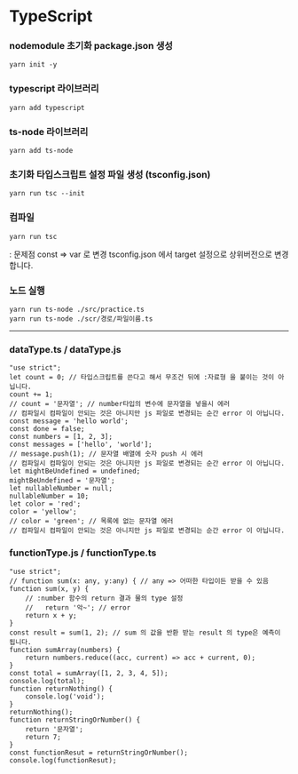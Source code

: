 # TypeScript

### nodemodule 초기화 package.json 생성

```
yarn init -y
```

### typescript 라이브러리

```
yarn add typescript
```

### ts-node 라이브러리

```
yarn add ts-node
```

### 초기화 타입스크립트 설정 파일 생성 (tsconfig.json)

```
yarn run tsc --init
```

### 컴파일

```
yarn run tsc
```

: 문제점 const => var 로 변경 tsconfig.json 에서 target 설정으로 상위버전으로 변경합니다.

### 노드 실행

```
yarn run ts-node ./src/practice.ts
yarn run ts-node ./scr/경로/파일이름.ts
```

---

### dataType.ts / dataType.js

```
"use strict";
let count = 0; // 타입스크립트를 쓴다고 해서 무조건 뒤에 :자료형 을 붙이는 것이 아닙니다.
count += 1;
// count = '문자열'; // number타입의 변수에 문자열을 넣을시 에러
// 컴파일시 컴파일이 안되는 것은 아니지만 js 파일로 변경되는 순간 error 이 아닙니다.
const message = 'hello world';
const done = false;
const numbers = [1, 2, 3];
const messages = ['hello', 'world'];
// message.push(1); // 문자열 배열에 숫자 push 시 에러
// 컴파일시 컴파일이 안되는 것은 아니지만 js 파일로 변경되는 순간 error 이 아닙니다.
let mightBeUndefined = undefined;
mightBeUndefined = '문자열';
let nullableNumber = null;
nullableNumber = 10;
let color = 'red';
color = 'yellow';
// color = 'green'; // 목록에 없는 문자열 에러
// 컴파일시 컴파일이 안되는 것은 아니지만 js 파일로 변경되는 순간 error 이 아닙니다.
```

### functionType.js / functionType.ts

```
"use strict";
// function sum(x: any, y:any) { // any => 어떠한 타입이든 받을 수 있음
function sum(x, y) {
    // :number 함수의 return 결과 물의 type 설정
    //   return '악~'; // error
    return x + y;
}
const result = sum(1, 2); // sum 의 값을 반환 받는 result 의 type은 예측이 됩니다.
function sumArray(numbers) {
    return numbers.reduce((acc, current) => acc + current, 0);
}
const total = sumArray([1, 2, 3, 4, 5]);
console.log(total);
function returnNothing() {
    console.log('void');
}
returnNothing();
function returnStringOrNumber() {
    return '문자열';
    return 7;
}
const functionResut = returnStringOrNumber();
console.log(functionResut);
```
